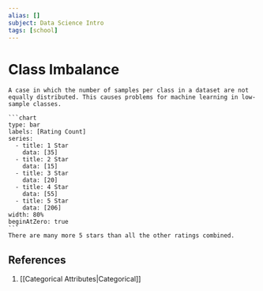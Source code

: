 ```yaml
---
alias: []
subject: Data Science Intro
tags: [school]
---
```

# Class Imbalance

```ad-note
A case in which the number of samples per class in a dataset are not equally distributed. This causes problems for machine learning in low-sample classes.
```

````ad-example
```chart
type: bar
labels: [Rating Count]
series:
  - title: 1 Star
	data: [35]
  - title: 2 Star
	data: [15]
  - title: 3 Star
	data: [20]
  - title: 4 Star
	data: [55]
  - title: 5 Star
	data: [206]
width: 80%
beginAtZero: true
```
There are many more 5 stars than all the other ratings combined.
````

## References
1. [[Categorical Attributes|Categorical]]